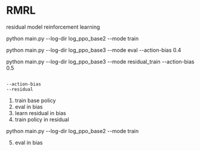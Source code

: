 # RMRL
residual model reinforcement learning



python main.py --log-dir log_ppo_base2 --mode train 

python main.py --log-dir log_ppo_base3 --mode eval --action-bias 0.4

python main.py --log-dir log_ppo_base3 --mode residual_train --action-bias 0.5 

```

--action-bias
--residual

```

1. train base policy 
2. eval in bias
3. learn residual in bias
4. train policy in residual

python main.py --log-dir log_ppo_base2 --mode train 

5. eval in bias

